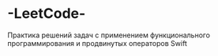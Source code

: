 # -LeetCode-
Практика решений задач с применением функционального программирования и продвинутых операторов Swift
